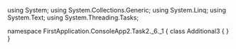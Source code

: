 ﻿using System;
using System.Collections.Generic;
using System.Linq;
using System.Text;
using System.Threading.Tasks;

namespace FirstApplication.ConsoleApp2.Task2._6._1
{
    class Additional3
    {
    }
}
